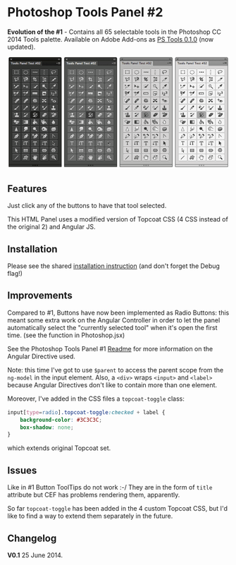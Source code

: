 Photoshop Tools Panel #2
========================

**Evolution of the #1** - Contains all 65 selectable tools in the Photoshop CC 2014 Tools palette.
Available on Adobe Add-ons as [PS Tools 0.1.0](https://creative.adobe.com/addons/products/2603) (now updated).

![screenshot](img/screenshot.png)

## Features
Just click any of the buttons to have that tool selected.

This HTML Panel uses a modified version of Topcoat CSS (4 CSS instead of the original 2) and Angular JS.

## Installation
Please see the shared [installation instruction](../../README.md#installation) (and don't forget the Debug flag!)

## Improvements
Compared to #1, Buttons have now been implemented as Radio Buttons: this meant some extra work on the Angular Controller in order to let the panel automatically select the "currently selected tool" when it's open the first time. (see the function in Photoshop.jsx)

See the Photoshop Tools Panel #1 [Readme](../com.undavide.tools1/README.md) for more information on the Angular Directive used.

Note: this time I've got to use `$parent` to access the parent scope from the `ng-model` in the input element. Also, a `<div>` wraps `<input>` and `<label>`  because Angular Directives don't like to contain more than one element.

Moreover, I've added in the CSS files a `topcoat-toggle` class:

```CSS
input[type=radio].topcoat-toggle:checked + label {
	background-color: #3C3C3C; 
	box-shadow: none;
}
```

which extends original Topcoat set.

## Issues
Like in #1 Button ToolTips do not work :-/ They are in the form of `title` attribute but CEF has problems rendering them, apparently.

So far `topcoat-toggle` has been added in the 4 custom Topcoat CSS, but I'd like to find a way to extend them separately in the future. 

## Changelog
**V0.1** 25 June 2014.